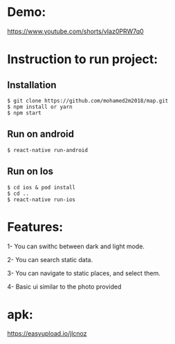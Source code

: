 # Demo:
https://www.youtube.com/shorts/vIaz0PRW7q0

# Instruction to run project:

## Installation 

```
$ git clone https://github.com/mohamed2m2018/map.git
$ npm install or yarn
$ npm start
```
## Run on android 

```
$ react-native run-android
```
 
## Run on Ios

 ```
 $ cd ios & pod install
 $ cd ..
 $ react-native run-ios
```




# Features:
1- You can swithc between dark and light mode.

2- You can search static data.

3- You can navigate to static places, and select them.

4- Basic ui similar to the photo provided

# apk:
https://easyupload.io/jlcnoz


